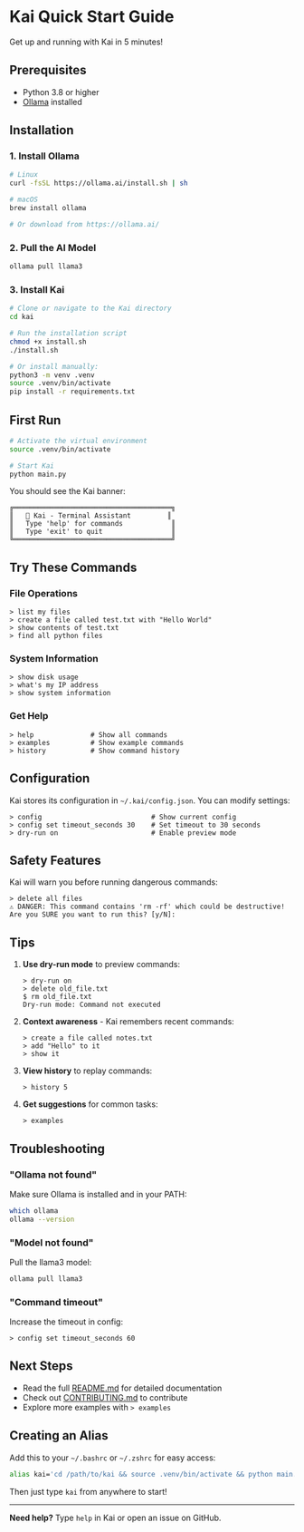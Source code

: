 # Kai Quick Start Guide

Get up and running with Kai in 5 minutes!

## Prerequisites

- Python 3.8 or higher
- [Ollama](https://ollama.ai/) installed

## Installation

### 1. Install Ollama

```bash
# Linux
curl -fsSL https://ollama.ai/install.sh | sh

# macOS
brew install ollama

# Or download from https://ollama.ai/
```

### 2. Pull the AI Model

```bash
ollama pull llama3
```

### 3. Install Kai

```bash
# Clone or navigate to the Kai directory
cd kai

# Run the installation script
chmod +x install.sh
./install.sh

# Or install manually:
python3 -m venv .venv
source .venv/bin/activate
pip install -r requirements.txt
```

## First Run

```bash
# Activate the virtual environment
source .venv/bin/activate

# Start Kai
python main.py
```

You should see the Kai banner:

```
╔═══════════════════════════════════════╗
║   🤖 Kai - Terminal Assistant         ║
║   Type 'help' for commands            ║
║   Type 'exit' to quit                 ║
╚═══════════════════════════════════════╝
```

## Try These Commands

### File Operations
```
> list my files
> create a file called test.txt with "Hello World"
> show contents of test.txt
> find all python files
```

### System Information
```
> show disk usage
> what's my IP address
> show system information
```

### Get Help
```
> help              # Show all commands
> examples          # Show example commands
> history           # Show command history
```

## Configuration

Kai stores its configuration in `~/.kai/config.json`. You can modify settings:

```
> config                           # Show current config
> config set timeout_seconds 30    # Set timeout to 30 seconds
> dry-run on                       # Enable preview mode
```

## Safety Features

Kai will warn you before running dangerous commands:

```
> delete all files
⚠️ DANGER: This command contains 'rm -rf' which could be destructive!
Are you SURE you want to run this? [y/N]:
```

## Tips

1. **Use dry-run mode** to preview commands:
   ```
   > dry-run on
   > delete old_file.txt
   $ rm old_file.txt
   Dry-run mode: Command not executed
   ```

2. **Context awareness** - Kai remembers recent commands:
   ```
   > create a file called notes.txt
   > add "Hello" to it
   > show it
   ```

3. **View history** to replay commands:
   ```
   > history 5
   ```

4. **Get suggestions** for common tasks:
   ```
   > examples
   ```

## Troubleshooting

### "Ollama not found"
Make sure Ollama is installed and in your PATH:
```bash
which ollama
ollama --version
```

### "Model not found"
Pull the llama3 model:
```bash
ollama pull llama3
```

### "Command timeout"
Increase the timeout in config:
```
> config set timeout_seconds 60
```

## Next Steps

- Read the full [README.md](README.md) for detailed documentation
- Check out [CONTRIBUTING.md](CONTRIBUTING.md) to contribute
- Explore more examples with `> examples`

## Creating an Alias

Add this to your `~/.bashrc` or `~/.zshrc` for easy access:

```bash
alias kai='cd /path/to/kai && source .venv/bin/activate && python main.py'
```

Then just type `kai` from anywhere to start!

---

**Need help?** Type `help` in Kai or open an issue on GitHub.
